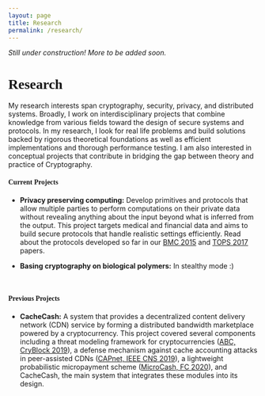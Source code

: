 ```yaml
---
layout: page
title: Research
permalink: /research/
---
```


*Still under construction! More to be added soon.*


<h1 style="font-family: 'Comic Sans MS'">Research</h1>

My research interests span cryptography, security, privacy, and distributed systems. Broadly, I work on interdisciplinary projects that combine knowledge from various fields toward the design of secure systems and protocols. In my research, I look for real life problems and build solutions backed by rigorous theoretical foundations as well as efficient implementations and thorough performance testing. I am also interested in conceptual projects that contribute in bridging the gap between theory and practice of Cryptography. 
</br>


<h4 style="font-family: 'Comic Sans MS'">Current Projects</h4>
    
* **Privacy preserving computing:** Develop primitives and protocols that allow multiple parties to perform computations on their private data without revealing anything about the input beyond what is inferred from the output. This project targets medical and financial data and aims to build secure protocols that handle realistic settings efficiently. Read about the protocols developed so far in our [BMC 2015](https://bmcmedinformdecismak.biomedcentral.com/articles/10.1186/1472-6947-15-S5-S4) and [TOPS 2017](https://dl.acm.org/citation.cfm?id=3154600) papers.
      

* **Basing cryptography on biological polymers:** In stealthy mode :)
</br>


<h4 style="font-family: 'Comic Sans MS'">Previous Projects</h4>

* **CacheCash:** A system that provides a decentralized content delivery network (CDN) service by forming a distributed bandwidth marketplace powered by a cryptocurrency. This project covered several components including a threat modeling framework for cryptocurrencies ([ABC, CryBlock 2019](https://ieeexplore.ieee.org/document/8845101)), a defense mechanism against cache accounting attacks in peer-assisted CDNs ([CAPnet, IEEE CNS 2019](https://ieeexplore.ieee.org/document/8802825)), a lightweight probabilistic micropayment scheme ([MicroCash, FC 2020](https://fc20.ifca.ai/preproceedings/38.pdf)), and CacheCash, the main system that integrates these modules into its design.
